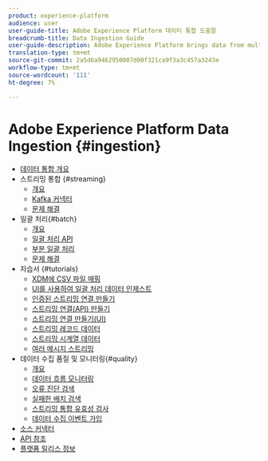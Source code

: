```yaml
---
product: experience-platform
audience: user
user-guide-title: Adobe Experience Platform 데이터 통합 도움말
breadcrumb-title: Data Ingestion Guide
user-guide-description: Adobe Experience Platform brings data from multiple sources together in order to help marketers better understand the behavior of their customers. Adobe Experience Platform Data Ingestion represents the multiple methods by which Platform ingests data from these sources, as well as how that data is persisted within the Data Lake for use by downstream Platform services.
translation-type: tm+mt
source-git-commit: 2a5d6a9462950007d00f321ca9f3a3c457a3243e
workflow-type: tm+mt
source-wordcount: '111'
ht-degree: 7%

---
```



# Adobe Experience Platform Data Ingestion {#ingestion}

- [데이터 통합 개요](home.md)
- 스트리밍 통합 {#streaming}
   - [개요](streaming-ingestion/overview.md)
   - [Kafka 커넥터](streaming-ingestion/kafka.md)
   - [문제 해결](streaming-ingestion/troubleshooting.md)
- 일괄 처리{#batch}
   - [개요](batch-ingestion/overview.md)
   - [일괄 처리 API](batch-ingestion/api-overview.md)
   - [부분 일괄 처리](batch-ingestion/partial.md)
   - [문제 해결](batch-ingestion/troubleshooting.md)
- 자습서 {#tutorials}
   - [XDM에 CSV 파일 매핑](tutorials/map-a-csv-file.md)
   - [UI를 사용하여 일괄 처리 데이터 인제스트](tutorials/ingest-batch-data.md)
   - [인증된 스트리밍 연결 만들기](tutorials/create-authenticated-streaming-connection.md)
   - [스트리밍 연결(API) 만들기](tutorials/create-streaming-connection.md)
   - [스트리밍 연결 만들기(UI)](tutorials/create-streaming-connection-ui.md)
   - [스트리밍 레코드 데이터](tutorials/streaming-record-data.md)
   - [스트리밍 시계열 데이터](tutorials/streaming-time-series-data.md)
   - [여러 메시지 스트리밍](tutorials/streaming-multiple-messages.md)
- 데이터 수집 품질 및 모니터링{#quality}
   - [개요](quality/overview.md)
   - [데이터 흐름 모니터링](quality/monitor-data-flows.md)
   - [오류 진단 검색](quality/error-diagnostics.md)
   - [실패한 배치 검색](quality/retrieve-failed-batches.md)
   - [스트리밍 통합 유효성 검사](quality/streaming-validation.md)
   - [데이터 수집 이벤트 가입](quality/subscribe-events.md)
- [소스 커넥터](source-connectors.md)
- [API 참조](https://www.adobe.io/apis/experienceplatform/home/api-reference.html#!acpdr/swagger-specs/ingest-api.yaml)
- [플랫폼 릴리스 정보](https://www.adobe.com/go/platform-release-notes-en)